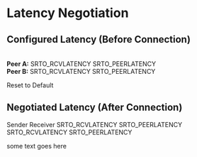 # Latency Negotiation

<script type="module" src="https://cdn.jsdelivr.net/npm/@ionic/core/dist/ionic/ionic.esm.js"></script>
<script nomodule src="https://cdn.jsdelivr.net/npm/@ionic/core/dist/ionic/ionic.js"></script>
<link rel="stylesheet" href="https://cdn.jsdelivr.net/npm/@ionic/core/css/ionic.bundle.css" />


<!-- Readonly input -->

## Configured Latency (Before Connection)

<ion-grid>
    <ion-row>
        <ion-col size="2">
            </br><b>Peer A:</b>
        </ion-col>
        <ion-col size="auto">
            <ion-item>
                <ion-label position="stacked">SRTO_RCVLATENCY</ion-label>
                <ion-input id="RcvLatencyA" type="number" autocorrect="on"></ion-input>
            </ion-item>
        </ion-col>
        <ion-col size="auto">
            <ion-item>
                <ion-label position="stacked">SRTO_PEERLATENCY</ion-label>
                <ion-input id="PeerLatencyA" type="number"></ion-input>
            </ion-item>
        </ion-col>
    </ion-row>
    <ion-row>
        <ion-col size="2">
            </br><b>Peer B:</b>
        </ion-col>
        <ion-col size="auto">
            <ion-item>
                <ion-label position="stacked">SRTO_RCVLATENCY</ion-label>
                <ion-input id="RcvLatencyB" type="number"></ion-input>
            </ion-item>
        </ion-col>
        <ion-col size="auto">
            <ion-item>
                <ion-label position="stacked">SRTO_PEERLATENCY</ion-label>
                <ion-input id="PeerLatencyB" type="number"></ion-input>
            </ion-item>
        </ion-col>
    </ion-row>
</ion-grid>

<ion-button id="ResetDefaultBtn">Reset to Default</ion-button>

## Negotiated Latency (After Connection)

<ion-grid>
    <ion-row>
        <ion-col>
            Sender
        </ion-col>
        <ion-col>
            Receiver
        </ion-col>
    </ion-row>
    <ion-row>
        <ion-col>
            <ion-item>
                <ion-label position="stacked">SRTO_RCVLATENCY</ion-label>
                <ion-input id="FinalRcvLatencyA" type="number" autocorrect="on"></ion-input>
            </ion-item>
        </ion-col>
        <ion-col>
            <ion-item>
                <ion-label position="stacked">SRTO_PEERLATENCY</ion-label>
                <ion-input id="FinalPeerLatencyA" type="number"></ion-input>
            </ion-item>
        </ion-col>
        <ion-col>
            <ion-item>
                <ion-label position="stacked">SRTO_RCVLATENCY</ion-label>
                <ion-input id="FinalRcvLatencyB" type="number"></ion-input>
            </ion-item>
        </ion-col>
        <ion-col>
            <ion-item>
                <ion-label position="stacked">SRTO_PEERLATENCY</ion-label>
                <ion-input id="FinalPeerLatencyB" type="number"></ion-input>
            </ion-item>
        </ion-col>
    </ion-row>
</ion-grid>

<script>
    var RcvLatencyA = document.getElementById("RcvLatencyA");
    var PeerLatencyA = document.getElementById("PeerLatencyA");
    var RcvLatencyB = document.getElementById("RcvLatencyB");
    var PeerLatencyB = document.getElementById("PeerLatencyB");
    var FinalRcvLatencyA = document.getElementById("FinalRcvLatencyA");
    var FinalPeerLatencyA = document.getElementById("FinalPeerLatencyA");
    var FinalRcvLatencyB = document.getElementById("FinalRcvLatencyB");
    var FinalPeerLatencyB = document.getElementById("FinalPeerLatencyB");
    var ResetDefaultBtn = document.getElementById("ResetDefaultBtn");

    updateRcvAPeerB = function () {
        let val = Math.max(RcvLatencyA.value, PeerLatencyB.value);
        FinalRcvLatencyA.value = val;
        FinalPeerLatencyB.value = val;
    };

    updateRcvBPeerA = function () {
        let val = Math.max(RcvLatencyB.value, PeerLatencyA.value);
        FinalRcvLatencyB.value = val;
        FinalPeerLatencyA.value = val;
    };

    resetDefault = function() {
        RcvLatencyA.value = 120;
        RcvLatencyB.value = 120;
        PeerLatencyA.value = 0;
        PeerLatencyB.value = 0;
        updateRcvAPeerB();
        updateRcvBPeerA();
    }

    document.addEventListener('DOMContentLoaded', function() {
        resetDefault();
    }, false);
    ResetDefaultBtn.addEventListener("click", resetDefault);

    RcvLatencyA.addEventListener("ionChange", updateRcvAPeerB);
    PeerLatencyB.addEventListener("ionChange", updateRcvAPeerB);
    RcvLatencyB.addEventListener("ionChange", updateRcvBPeerA);
    PeerLatencyA.addEventListener("ionChange", updateRcvBPeerA);
</script>


some text goes here

